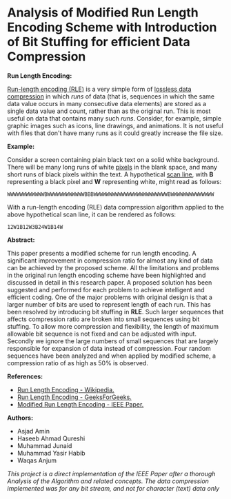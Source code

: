 # Analysis of Modified Run Length Encoding Scheme with Introduction of Bit Stuffing for efficient Data Compression

**Run Length Encoding:**

[Run-length encoding (RLE)](https://en.wikipedia.org/wiki/Run-length_encoding) is a very simple form of [lossless data compression](https://en.wikipedia.org/wiki/Lossless_compression) in which *runs* of data (that is, sequences in which the same data value occurs in many consecutive data elements) are stored as a single data value and count, rather than as the original run. This is most useful on data that contains many such *runs*. Consider, for example, simple graphic images such as icons, line drawings, and animations. It is not useful with files that don't have many runs as it could greatly increase the file size.

**Example:**

Consider a screen containing plain black text on a solid white background. There will be many long runs of white [pixels](https://en.wikipedia.org/wiki/Pixel) in the blank space, and many short runs of black pixels within the text. A hypothetical [scan line](https://en.wikipedia.org/wiki/Scan_line), with **B** representing a black pixel and **W** representing white, might read as follows:

```markup
WWWWWWWWWWWWBWWWWWWWWWWWWBBBWWWWWWWWWWWWWWWWWWWWWWWWBWWWWWWWWWWWWWW  
```

With a run-length encoding (RLE) data compression algorithm applied to the above hypothetical scan line, it can be rendered as follows:

```markup
12W1B12W3B24W1B14W 
```

**Abstract:**

This paper presents a modified scheme for run length encoding. A significant improvement in compression ratio for almost any kind of data can be achieved by the proposed  scheme. All the limitations and problems in the original run length encoding scheme have been highlighted and discussed in detail in this research paper. A proposed solution has been suggested and performed for each problem to achieve intelligent  and  efficient  coding. One of the  major  problems with original design is that a larger number of bits are used to represent length of each run. This has been resolved by introducing bit stuffing in **RLE**. Such larger sequences that affects compression ratio are broken into small sequences using bit stuffing. To allow more compression and flexibility, the length of maximum allowable bit sequence is not fixed and can be adjusted with input. Secondly we ignore the large numbers of small sequences that are largely responsible for expansion of data instead of compression. Four random sequences have been analyzed and when applied by modified scheme, a compression ratio of as high as 50% is observed. 

**References:**

  * [Run Length Encoding - Wikipedia.](http://en.wikipedia.org/wiki/Run-length_encoding)
  * [Run Length Encoding - GeeksForGeeks.](http://www.geeksforgeeks.org/run-length-encoding/)
  * [Modified Run Length Encoding - IEEE Paper.](http://ieeexplore.ieee.org/stamp/stamp.jsp?arnumber=6148417)

**Authors:**

  * Asjad Amin
  * Haseeb Ahmad Qureshi
  * Muhammad Junaid
  * Muhammad Yasir Habib
  * Waqas Anjum
  
*This project is a direct implementation of the IEEE Paper after a thorough Analysis of the Algorithm and related concepts.*
*The data compression implemented was for any bit stream, and not for character (text) data only*
